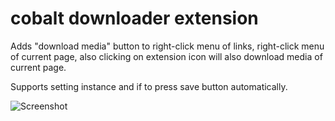 # cobalt downloader extension
Adds "download media" button to right-click menu of links, right-click menu of current page, also clicking on extension icon will also download media of current page.
  
Supports setting instance and if to press save button automatically.  
  
![Screenshot](https://lune.dimden.dev/4018ff9515.png)  